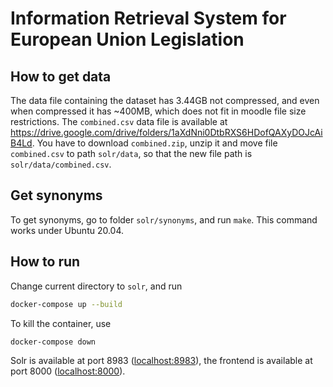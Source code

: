 # Information Retrieval System for European Union Legislation

## How to get data

The data file containing the dataset has 3.44GB not compressed, and even when compressed it has ~400MB, which does not fit in moodle file size restrictions. The `combined.csv` data file is available at https://drive.google.com/drive/folders/1aXdNni0DtbRXS6HDofQAXyDOJcAiB4Ld. You have to download `combined.zip`, unzip it and move file `combined.csv` to path `solr/data`, so that the new file path is `solr/data/combined.csv`.

## Get synonyms

To get synonyms, go to folder `solr/synonyms`, and run `make`. This command works under Ubuntu 20.04.

## How to run

Change current directory to `solr`, and run
```sh
docker-compose up --build
```

To kill the container, use
```sh
docker-compose down
```

Solr is available at port 8983 (<localhost:8983>), the frontend is available at port 8000 (<localhost:8000>).
